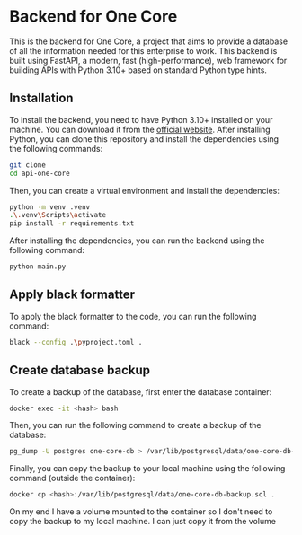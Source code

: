 # Backend for One Core
This is the backend for One Core, a project that aims to provide a database of all the information needed for this enterprise to work. This backend is built using FastAPI, a modern, fast (high-performance), web framework for building APIs with Python 3.10+ based on standard Python type hints.

## Installation
To install the backend, you need to have Python 3.10+ installed on your machine. You can download it from the [official website](https://www.python.org/downloads/). After installing Python, you can clone this repository and install the dependencies using the following commands:
```bash
git clone 
cd api-one-core
```
Then, you can create a virtual environment and install the dependencies:
```bash
python -m venv .venv
.\.venv\Scripts\activate
pip install -r requirements.txt
```
After installing the dependencies, you can run the backend using the following command:
```bash
python main.py
```

## Apply black formatter
To apply the black formatter to the code, you can run the following command:
```bash
black --config .\pyproject.toml .
```

## Create database backup
To create a backup of the database, first enter the database container:
```bash
docker exec -it <hash> bash
```
Then, you can run the following command to create a backup of the database:
```bash
pg_dump -U postgres one-core-db > /var/lib/postgresql/data/one-core-db-backup.sql
```
Finally, you can copy the backup to your local machine using the following command (outside the container):
```bash
docker cp <hash>:/var/lib/postgresql/data/one-core-db-backup.sql .
```

On my end I have a volume mounted to the container so I don't need to copy the backup to my local machine. I can just copy it from the volume
